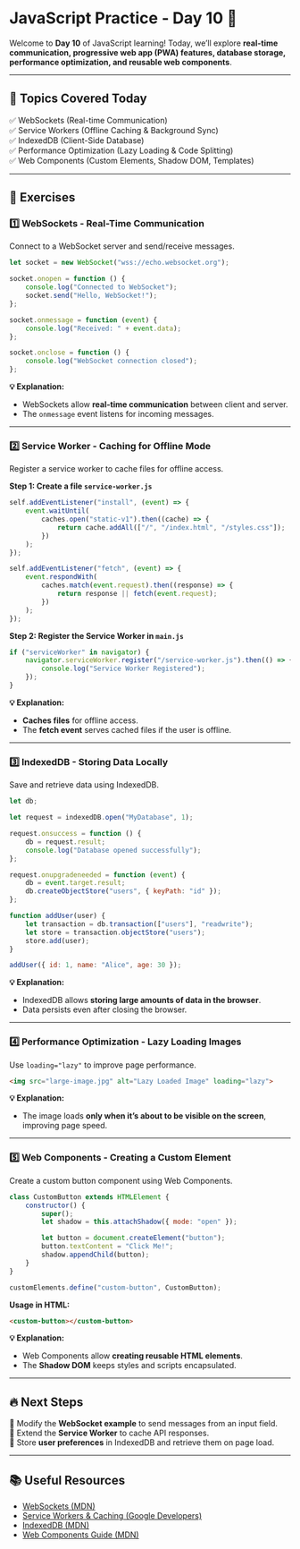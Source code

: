 # **JavaScript Practice - Day 10 🚀**  

Welcome to **Day 10** of JavaScript learning! Today, we’ll explore **real-time communication, progressive web app (PWA) features, database storage, performance optimization, and reusable web components**.  

---

## **📌 Topics Covered Today**  
✅ WebSockets (Real-time Communication)  
✅ Service Workers (Offline Caching & Background Sync)  
✅ IndexedDB (Client-Side Database)  
✅ Performance Optimization (Lazy Loading & Code Splitting)  
✅ Web Components (Custom Elements, Shadow DOM, Templates)  

---

## **📝 Exercises**  

### **1️⃣ WebSockets - Real-Time Communication**  
Connect to a WebSocket server and send/receive messages.  

```javascript
let socket = new WebSocket("wss://echo.websocket.org");

socket.onopen = function () {
    console.log("Connected to WebSocket");
    socket.send("Hello, WebSocket!");
};

socket.onmessage = function (event) {
    console.log("Received: " + event.data);
};

socket.onclose = function () {
    console.log("WebSocket connection closed");
};
```

**💡 Explanation:**  
- WebSockets allow **real-time communication** between client and server.  
- The `onmessage` event listens for incoming messages.  

---

### **2️⃣ Service Worker - Caching for Offline Mode**  
Register a service worker to cache files for offline access.  

**Step 1: Create a file `service-worker.js`**  
```javascript
self.addEventListener("install", (event) => {
    event.waitUntil(
        caches.open("static-v1").then((cache) => {
            return cache.addAll(["/", "/index.html", "/styles.css"]);
        })
    );
});

self.addEventListener("fetch", (event) => {
    event.respondWith(
        caches.match(event.request).then((response) => {
            return response || fetch(event.request);
        })
    );
});
```

**Step 2: Register the Service Worker in `main.js`**  
```javascript
if ("serviceWorker" in navigator) {
    navigator.serviceWorker.register("/service-worker.js").then(() => {
        console.log("Service Worker Registered");
    });
}
```

**💡 Explanation:**  
- **Caches files** for offline access.  
- The **fetch event** serves cached files if the user is offline.  

---

### **3️⃣ IndexedDB - Storing Data Locally**  
Save and retrieve data using IndexedDB.  

```javascript
let db;

let request = indexedDB.open("MyDatabase", 1);

request.onsuccess = function () {
    db = request.result;
    console.log("Database opened successfully");
};

request.onupgradeneeded = function (event) {
    db = event.target.result;
    db.createObjectStore("users", { keyPath: "id" });
};

function addUser(user) {
    let transaction = db.transaction(["users"], "readwrite");
    let store = transaction.objectStore("users");
    store.add(user);
}

addUser({ id: 1, name: "Alice", age: 30 });
```

**💡 Explanation:**  
- IndexedDB allows **storing large amounts of data in the browser**.  
- Data persists even after closing the browser.  

---

### **4️⃣ Performance Optimization - Lazy Loading Images**  
Use `loading="lazy"` to improve page performance.  

```html
<img src="large-image.jpg" alt="Lazy Loaded Image" loading="lazy">
```

**💡 Explanation:**  
- The image loads **only when it’s about to be visible on the screen**, improving page speed.  

---

### **5️⃣ Web Components - Creating a Custom Element**  
Create a custom button component using Web Components.  

```javascript
class CustomButton extends HTMLElement {
    constructor() {
        super();
        let shadow = this.attachShadow({ mode: "open" });

        let button = document.createElement("button");
        button.textContent = "Click Me!";
        shadow.appendChild(button);
    }
}

customElements.define("custom-button", CustomButton);
```

**Usage in HTML:**  
```html
<custom-button></custom-button>
```

**💡 Explanation:**  
- Web Components allow **creating reusable HTML elements**.  
- The **Shadow DOM** keeps styles and scripts encapsulated.  

---

## **🔥 Next Steps**  
📌 Modify the **WebSocket example** to send messages from an input field.  
📌 Extend the **Service Worker** to cache API responses.  
📌 Store **user preferences** in IndexedDB and retrieve them on page load.  

---

## **📚 Useful Resources**  
- [WebSockets (MDN)](https://developer.mozilla.org/en-US/docs/Web/API/WebSockets_API)  
- [Service Workers & Caching (Google Developers)](https://developers.google.com/web/fundamentals/primers/service-workers)  
- [IndexedDB (MDN)](https://developer.mozilla.org/en-US/docs/Web/API/IndexedDB_API)  
- [Web Components Guide (MDN)](https://developer.mozilla.org/en-US/docs/Web/Web_Components)  
